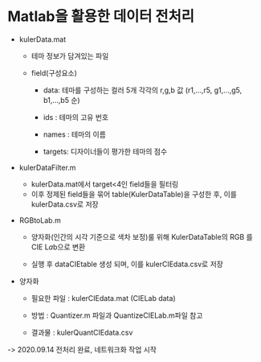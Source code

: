 # Matlab을 활용한 데이터 전처리

- kulerData.mat

  - 테마 정보가 담겨있는 파일

  - field(구성요소)

    - data: 테마를 구성하는 컬러 5개 각각의 r,g,b 값 (r1,...,r5, g1,...,g5, b1,...,b5 순)

    - ids : 테마의 고유 번호

    - names : 테마의 이름

    - targets: 디자이너들이 평가한 테마의 점수

      

- kulerDataFilter.m
  - kulerData.mat에서 target<4인 field들을 필터링
  - 이후 정제된 field들을 묶어 table(KulerDataTable)을 구성한 후, 이를  kulerData.csv로 저장



- RGBtoLab.m

  - 양자화(인간의 시각 기준으로 색차 보정)룰 위해 KulerDataTable의 RGB 를 CIE L*a*b으로 변환 

  - 실행 후 dataCIEtable 생성 되며, 이를 kulerCIEdata.csv로 저장

    

- 양자화

  - 필요한 파일 : kulerCIEdata.mat (CIELab data)

  - 방법 : Quantizer.m 파일과 QuantizeCIELab.m파일 참고

  - 결과물 : kulerQuantCIEdata.csv

    

-> 2020.09.14 전처리 완료, 네트워크화 작업 시작

